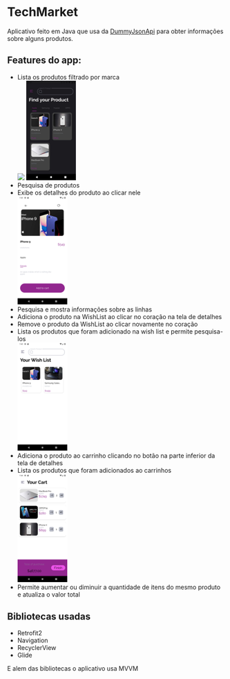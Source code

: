 # TechMarket

Aplicativo feito em Java que usa da <a href= "https://dummyjson.com/">DummyJsonApi</a> para
obter informações sobre alguns produtos.

## Features do app:

<ul>
  <li> Lista os produtos filtrado por marca <br>
    <img width=24% height=auto src="img/img1.pgn"/>
    <img width=24% height=auto src="img/img6.jpg"/>
  <li> Pesquisa de produtos
  <li> Exibe os detalhes do produto ao clicar nele <br>
    <img width=24% height=auto src="img/img2.png"/>
  <li> Pesquisa e mostra informações sobre as linhas
  <li> Adiciona o produto na WishList ao clicar no coração na tela de detalhes
  <li> Remove o produto da WishList ao clicar novamente no coração
  <li> Lista os produtos que foram adicionado na wish list e permite pesquisa-los <br>
    <img width=24% height=auto src="img/img4.png"/>
  <li> Adiciona o produto ao carrinho clicando no botão na parte inferior da tela de detalhes
  <li> Lista os produtos que foram adicionados ao carrinhos <br>
    <img width=24% height=auto src="img/img5.png"/>
  <li> Permite aumentar ou diminuir a quantidade de itens do mesmo produto e atualiza o valor total
    
</ul>

## Bibliotecas usadas

<ul>
  <li> Retrofit2
  <li> Navigation
  <li> RecyclerView
  <li> Glide
</ul>

E alem das bibliotecas o aplicativo usa MVVM
